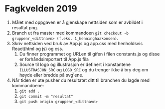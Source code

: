 # Fagkvelden 2019

1. Målet med oppgaven er å gjenskape nettsiden som er avbildet i resultat.png.
2. Branch ut fra master med kommandoen `git checkout -b gruppenr_<dittnavn> (f.eks. 1_henninghaakonsen)`.
3. Skriv nettsiden ved bruk av App.js og app.css med henholdsvis React(html og js) og css.
    1. Du finner programmet og URLen til gifen i filen constants.js og disse er forhåndsimportert til App.js fila
    2. Source til logo og illustrasjon er definert i konstantene `ILLUSTRASJON_SRC` og `LOGO_SRC` og du trenger ikke å bry deg om høyde eller bredde på svg'ene.
4. Når tiden er ute pusher du resultatet ditt til branchen du lagde med kommandoene:
    1. `git add .`
    2. `git commit -m "resultat"`
    3. `git push origin gruppenr_<dittnavn>`
